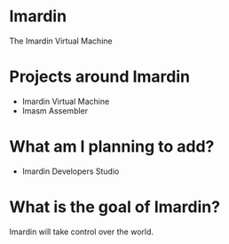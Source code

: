 Imardin
=======

The Imardin Virtual Machine


Projects around Imardin
=======
- Imardin Virtual Machine  
- Imasm Assembler  


What am I planning to add?
=======
- Imardin Developers Studio  


What is the goal of Imardin?
=======
Imardin will take control over the world.